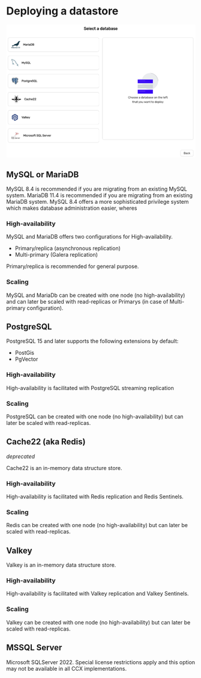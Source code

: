 # Deploying a datastore

![img](../images/deploy.png)

## MySQL or MariaDB

MySQL 8.4 is recommended if you are migrating from an existing MySQL system.
MariaDB 11.4 is recommended if you are migrating from an existing MariaDB system.
MySQL 8.4 offers a more sophisticated privilege system which makes database administration easier, wheres

### High-availability

MySQL and MariaDB offers two configurations for High-availability.

- Primary/replica (asynchronous replication)
- Multi-primary (Galera replication)

Primary/replica is recommended for general purpose.

### Scaling

MySQL and MariaDb can be created with one node (no high-availability) and can later be scaled with read-replicas or Primarys (in case of Multi-primary configuration).

## PostgreSQL

PostgreSQL 15 and later supports the following extensions by default:

- PostGis
- PgVector

### High-availability

High-availability is facilitated with PostgreSQL streaming replication

### Scaling

PostgreSQL can be created with one node (no high-availability) but can later be scaled with read-replicas.

## Cache22 (aka Redis)

_deprecated_

Cache22 is an in-memory data structure store.

### High-availability

High-availability is facilitated with Redis replication and Redis Sentinels.

### Scaling

Redis can be created with one node (no high-availability) but can later be scaled with read-replicas.

## Valkey

Valkey is an in-memory data structure store.

### High-availability

High-availability is facilitated with Valkey replication and Valkey Sentinels.

### Scaling

Valkey can be created with one node (no high-availability) but can later be scaled with read-replicas.

## MSSQL Server

Microsoft SQLServer 2022. Special license restrictions apply and this option may not be available in all CCX implementations.
